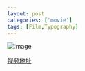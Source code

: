 ```yaml
---
layout: post
categories: ['movie']
tags: [Film,Typography]
---
```


![image](http://fangming.li/wimgs/blog/pulp_fiction_typography.jpg)

[视频地址](http://www.youtube.com/watch?v=syf8olcM0z4)